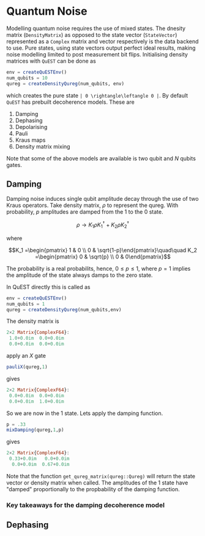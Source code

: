 # Quantum Noise

Modelling quantum noise requires the use of mixed states. The dnesity matrix (`DensityMatrix`) as opposed to the state vector (`StateVector`) represented as a `Complex` matrix and vector respectively is the data backend to use. Pure states, using state vectors output perfect ideal results, making noise modelling limited to post measurement bit flips. Initialising density matrices with `QuEST` can be done as 

```julia
env = createQuESTEnv()
num_qubits = 10
qureg = createDensityQureg(num_qubits, env)
```

which creates the pure state ``| 0 \rightangle\leftangle 0 |``. By default `QuEST` has prebuilt decoherence models. These are 

1. Damping
2. Dephasing
3. Depolarising
4. Pauli 
5. Kraus maps
6. Density matrix mixing

Note that some of the above models are available is two qubit and $N$ qubits gates.

## Damping 

Damping noise induces single qubit amplitude decay through the use of two Kraus operators. Take density matrix, $\rho$ to represent the qureg. With probability, $p$ amplitudes are damped from the $1$ to the $0$ state.

$$\rho \rightarrow K_1\rho K_1^{\dagger} + K_2\rho K_2^{\dagger}$$

where 

$$K_1 =\begin{pmatrix} 1 & 0 \\ 0 & \sqrt{1-p}\end{pmatrix}\quad\quad K_2 =\begin{pmatrix} 0 & \sqrt{p} \\ 0 & 0\end{pmatrix}$$

The probability is a real probabilits, hence, $0 \le p \le 1$, where $p=1$ implies the amplitude of the state always damps to the zero state.

In QuEST directly this is called as

```julia
env = createQuESTEnv()
num_qubits = 1
qureg = createDensityQureg(num_qubits,env)
```
The density matrix is

```julia
2×2 Matrix{ComplexF64}:
 1.0+0.0im  0.0+0.0im
 0.0+0.0im  0.0+0.0im
```

apply an $X$ gate
```julia
pauliX(qureg,1)
```

gives 

```julia
2×2 Matrix{ComplexF64}:
 0.0+0.0im  0.0+0.0im
 0.0+0.0im  1.0+0.0im
```

So we are now in the $1$ state. Lets apply the damping function.

```julia
p = .33
mixDamping(qureg,1,p)
```

gives

```julia
2×2 Matrix{ComplexF64}:
 0.33+0.0im   0.0+0.0im
  0.0+0.0im  0.67+0.0im
```

Note that the function `get_qureg_matrix(qureg::Qureg)` will return the state vector or density matrix when called. The amplitudes of the $1$ state have "damped" proportionally to the propbability of the damping function.

### Key takeaways for the damping decoherence model


## Dephasing